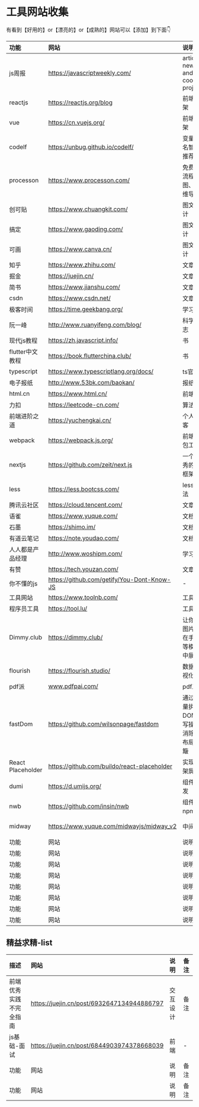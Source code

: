 # 工具网站收集

有看到【好用的】or【漂亮的】or【成熟的】网站可以【添加】到下面👇

| 功能 | 网站 | 说明 | 备注 |
| :-----| :---- | :---- | :---- |
| js周报 | https://javascriptweekly.com/ | articles, news and cool projects | 备注 |
| reactjs | https://reactjs.org/blog | 前端框架 | - |
| vue | https://cn.vuejs.org/ | 前端框架 | - |
| codelf | https://unbug.github.io/codelf/ | 变量命名智能推荐 | https://github.com/unbug/codelf |
| processon | https://www.processon.com/ | 免费的流程图、思维导图 | - |
| 创可贴 | https://www.chuangkit.com/ | 图文设计 | - |
| 搞定 | https://www.gaoding.com/ | 图文设计 | - |
| 可画 | https://www.canva.cn/ | 图文设计 | - |
| 知乎 | https://www.zhihu.com/ | 文章 | - |
| 掘金 | https://juejin.cn/ | 文章 | - |
| 简书 | https://www.jianshu.com/ | 文章 | - |
| csdn | https://www.csdn.net/ | 文章 | - |
| 极客时间 | https://time.geekbang.org/ | 学习 | - |
| 阮一峰 | http://www.ruanyifeng.com/blog/ | 科学日志 | - |
| 现代js教程 | https://zh.javascript.info/ | 书 | - |
| flutter中文教程 | https://book.flutterchina.club/ | 书 | - |
| typescript | https://www.typescriptlang.org/docs/ | ts官网 | - |
| 电子报纸 | http://www.53bk.com/baokan/ | 报纸 | - |
| html.cn | https://www.html.cn/ | 前端 | - |
| 力扣 | https://leetcode-cn.com/ | 算法 | - |
| 前端进阶之道 | https://yuchengkai.cn/ | 个人博客 | - |
| webpack | https://webpack.js.org/ | 前端打包工具 | - |
| nextjs | https://github.com/zeit/next.js | 一个优秀的ssr框架 | - |
| less | https://less.bootcss.com/ | less语法 | - |
| 腾讯云社区 | https://cloud.tencent.com/ | 文章 | - |
| 语雀 | https://www.yuque.com/ | 文档 | - |
| 石墨 | https://shimo.im/ | 文档 | - |
| 有道云笔记 | https://note.youdao.com/ | 文档 | - |
| 人人都是产品经理 | http://www.woshipm.com/ | 学习 | - |
| 有赞 | https://tech.youzan.com/ | 文章 | - |
| 你不懂的js | https://github.com/getify/You-Dont-Know-JS | - | - |
| 工具网站 | https://www.toolnb.com/ | 工具 | - |
| 程序员工具 | https://tool.lu/ | 工具 | - |
| Dimmy.club | https://dimmy.club/ | 让你的图片放在手机等模型中展示 | - |
| flourish | https://flourish.studio/ | 数据可视化 | - |
| pdf派 | www.pdfpai.com/ | pdf工具 | 备注 |
| fastDom | https://github.com/wilsonpage/fastdom | 通过批量执行DOM读/写操作消除了布局颠簸 | 备注 |
| React Placeholder | https://github.com/buildo/react-placeholder | 实现骨架屏 | 备注 |
| dumi | https://d.umijs.org/ | 组件研发 | 备注 |
| nwb | https://github.com/insin/nwb | 组件npm包 | 备注 |
| midway | https://www.yuque.com/midwayjs/midway_v2 | 中间件 | 淘宝技术部，基于Egg.js ，将 IoC 引入框架，借鉴 Nest.js |
| 功能 | 网站 | 说明 | 备注 |
| 功能 | 网站 | 说明 | 备注 |
| 功能 | 网站 | 说明 | 备注 |
| 功能 | 网站 | 说明 | 备注 |
| 功能 | 网站 | 说明 | 备注 |
| 功能 | 网站 | 说明 | 备注 |
| 功能 | 网站 | 说明 | 备注 |
| 功能 | 网站 | 说明 | 备注 |


## 精益求精-list

| 描述 | 网站 | 说明 | 备注 |
| :-----| :---- | :---- | :---- |
| 前端优秀实践不完全指南 | https://juejin.cn/post/6932647134944886797 | 交互设计 | 备注 |
| js基础-面试 | https://juejin.cn/post/6844903974378668039 | 前端 | - |
| 功能 | 网站 | 说明 | 备注 |
| 功能 | 网站 | 说明 | 备注 |


